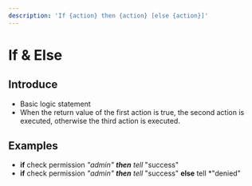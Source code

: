 ```yaml
---
description: 'If {action} then {action} [else {action}]'
---
```


# If & Else

## Introduce

* Basic logic statement
* When the return value of the first action is true, the second action is executed, otherwise the third action is executed.

## Examples

* **if** check permission _"admin" **then** tell_ "success"
* **if** check permission _"admin" **then** tell_ "success" **else** tell \*"denied"

